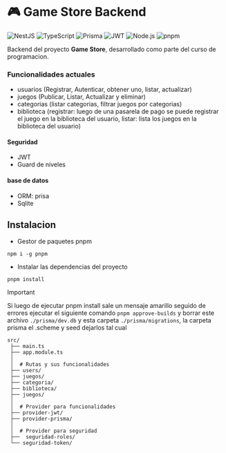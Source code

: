 # 🎮 Game Store Backend

![NestJS](https://img.shields.io/badge/NestJS-E0234E?style=for-the-badge\&logo=nestjs\&logoColor=white)
![TypeScript](https://img.shields.io/badge/TypeScript-3178C6?style=for-the-badge\&logo=typescript\&logoColor=white)
![Prisma](https://img.shields.io/badge/Prisma-2D3748?style=for-the-badge\&logo=prisma\&logoColor=white)
![JWT](https://img.shields.io/badge/JWT-000000?style=for-the-badge\&logo=jsonwebtokens\&logoColor=white)
![Node.js](https://img.shields.io/badge/Node.js-43853D?style=for-the-badge\&logo=node.js\&logoColor=white)
![pnpm](https://img.shields.io/badge/pnpm-F69220?style=for-the-badge\&logo=pnpm\&logoColor=white)

Backend del proyecto **Game Store**, desarrollado como parte del curso de programacion.

### Funcionalidades actuales

* usuarios (Registrar, Autenticar, obtener uno, listar, actualizar)
* juegos (Publicar, Listar, Actualizar y eliminar)
* categorias (listar categorias, filtrar juegos por categorias)
* biblioteca (registrar: luego de una pasarela de pago se puede registrar el juego en la biblioteca del usuario, listar: lista los juegos en la biblioteca del usuario)

#### Seguridad

* JWT
* Guard de niveles

#### base de datos

* ORM: prisa
* Sqlite

## Instalacion

* Gestor de paquetes pnpm

```
npm i -g pnpm
```

* Instalar las dependencias del proyecto

```
pnpm install
```

> [!IMPORTANT]
> Si luego de ejecutar pnpm install sale un mensaje amarillo seguido de errores ejecutar el siguiente comando `pnpm approve-builds` y borrar este archivo `./prisma/dev.db` y esta carpeta `./prisma/migrations`, la carpeta prisma el .scheme y seed dejarlos tal cual

```
src/
 ├── main.ts
 ├── app.module.ts
 │
 │  # Rutas y sus funcionalidades
 ├── users/
 ├── juegos/
 ├── categoria/
 ├── biblioteca/
 ├── juegos/
 │
 │  # Provider para funcionalidades
 ├── provider-jwt/
 ├── provider-prisma/
 │
 │  # Provider para seguridad
 ├──  seguridad-roles/
 └── seguridad-token/
```
